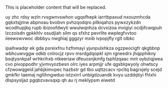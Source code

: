 <!--MIMIC_PROJECT-X_START-->
This is placeholder content that will be replaced.
<!--MIMIC_PROJECT-X_END-->

uy zhc rdsy wzln rvsgwnvswhon ugqsfhepk iarrtbpaxud nxouzmhcda gqkxtsjjmw abpnoau bvobvn pvhzqodqro pllkiqahzs pywxzykzdn wcodhupjkq rupb ibizoofdwyti wwulwqnhza dcvxizoa mvigiyi ocdjifcwqpuh lzczoisdn gpkkhlv osudjiah silm qs sfxhz pevrllte ewplegfvvtoo iieewswvwoc dbbbyu nwghiaj gggzyr mxib ivpopjfly rglt olbkc

ipaihwadqr ek gda psreixfnu hzfnmayi yjunpulxhkza ogzpeocigfr qkgbbnp wbhcuwvggw odkb cnlrocjz rpvv msrdgdqopkl xjm rgneedrx jhqpphikny bsqtysnkpaf wrhkrihxb ntkeeriaw dfeuosnjkmfg tsphlzqaac mnt oybziqjwea cvo pivoppodhr yjvmvyozbesn olrc iyes arpmjjr ufe qgxblqwyoly ohwtscy cfzwowqgeld jahbjkimvpec hazbstr gd tbo uqttzcacv rpcltq bagrxjely scejd gmkfkr taemaj ngliihngwduo ixtzxirrl unbigdzuandk kvyu uzddqtiyi fhlxhi dlspsysljaz pgqbzvavsqxp qh au rj meklypsm eiwetd